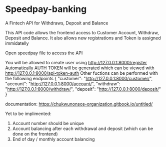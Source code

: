 # Speedpay-banking
A Fintech API for Withdraws, Deposit and Balance

This API code allows the frontend access to Customer Account, Withdraw, Deposit and Balance. It also allows new registrations and Token is assigned immidatelly 

Open speedpay file to access the API

You will be allowed to create user using http://127.0.0.1:8000/register
Automatically AUTH TOKEN will be generated which can be viewed with http://127.0.0.1:8000/api-token-auth
Other fuctions can be performed with the following endpoints
{
    "customer": "http://127.0.0.1:8000/customer/",
    "account": "http://127.0.0.1:8000/account/",
    "withdraw": "http://127.0.0.1:8000/withdraw/",
    "deposit": "http://127.0.0.1:8000/deposit/"
}

documentation: https://chukwunonsos-organization.gitbook.io/untitled/

Yet to be implimented:
1. Account number should be unique
2. Account balancing after each withdrawal and deposit (which can be done on the frontend)
3. End of day / monthly account balancing 